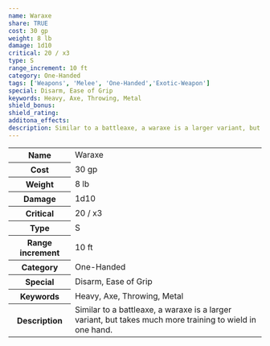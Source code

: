 ```yaml
---
name: Waraxe
share: TRUE
cost: 30 gp
weight: 8 lb
damage: 1d10
critical: 20 / x3
type: S
range_increment: 10 ft
category: One-Handed
tags: ['Weapons', 'Melee', 'One-Handed','Exotic-Weapon']
special: Disarm, Ease of Grip
keywords: Heavy, Axe, Throwing, Metal
shield_bonus: 
shield_rating: 
additona_effects: 
description: Similar to a battleaxe, a waraxe is a larger variant, but takes much more training to wield in one hand.
---
```

<p><span style="overflow-x: auto;"><table><tbody><tr><th>Name</th><td>Waraxe</td></tr><tr><th>Cost</th><td>30 gp</td></tr><tr><th>Weight</th><td>8 lb</td></tr><tr><th>Damage</th><td>1d10</td></tr><tr><th>Critical</th><td>20 / x3</td></tr><tr><th>Type</th><td>S</td></tr><tr><th>Range increment</th><td>10 ft</td></tr><tr><th>Category</th><td>One-Handed</td></tr><tr><th>Special</th><td>Disarm, Ease of Grip</td></tr><tr><th>Keywords</th><td>Heavy, Axe, Throwing, Metal</td></tr><tr><th>Description</th><td>Similar to a battleaxe, a waraxe is a larger variant, but takes much more training to wield in one hand.</td></tr></tbody></table></span></p>